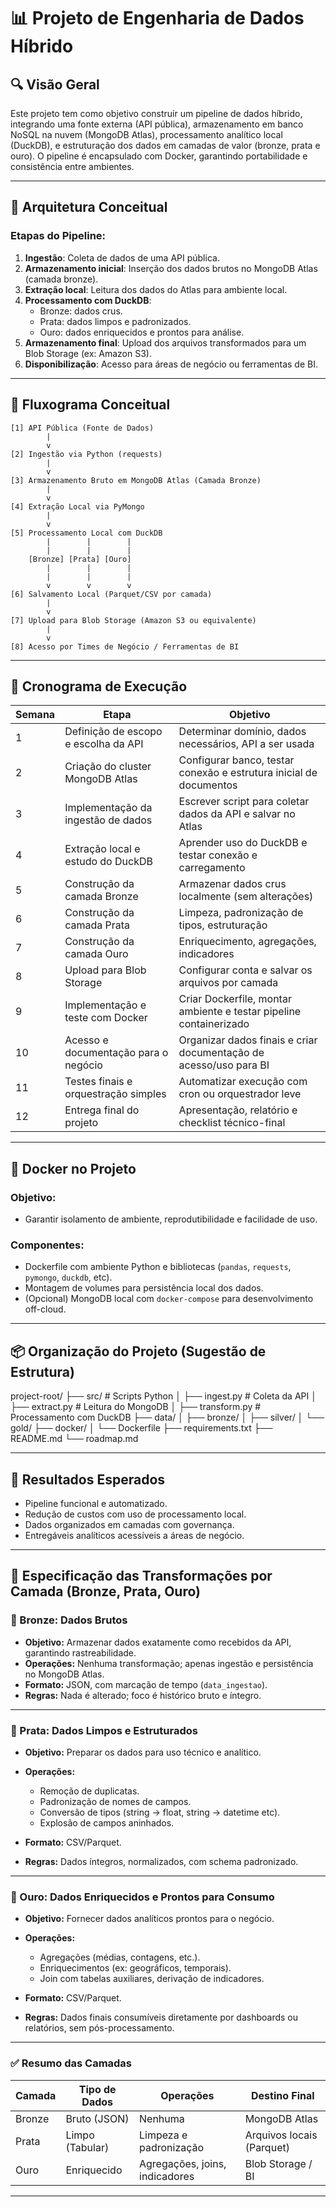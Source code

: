 
# 📊 Projeto de Engenharia de Dados Híbrido

## 🔍 Visão Geral

Este projeto tem como objetivo construir um pipeline de dados híbrido, integrando uma fonte externa (API pública), armazenamento em banco NoSQL na nuvem (MongoDB Atlas), processamento analítico local (DuckDB), e estruturação dos dados em camadas de valor (bronze, prata e ouro). O pipeline é encapsulado com Docker, garantindo portabilidade e consistência entre ambientes.

---

## 📁 Arquitetura Conceitual

### Etapas do Pipeline:

1. **Ingestão**: Coleta de dados de uma API pública.
2. **Armazenamento inicial**: Inserção dos dados brutos no MongoDB Atlas (camada bronze).
3. **Extração local**: Leitura dos dados do Atlas para ambiente local.
4. **Processamento com DuckDB**:
   - Bronze: dados crus.
   - Prata: dados limpos e padronizados.
   - Ouro: dados enriquecidos e prontos para análise.
5. **Armazenamento final**: Upload dos arquivos transformados para um Blob Storage (ex: Amazon S3).
6. **Disponibilização**: Acesso para áreas de negócio ou ferramentas de BI.

---

## 🔁 Fluxograma Conceitual

```text
[1] API Pública (Fonte de Dados)
        |
        v
[2] Ingestão via Python (requests)
        |
        v
[3] Armazenamento Bruto em MongoDB Atlas (Camada Bronze)
        |
        v
[4] Extração Local via PyMongo
        |
        v
[5] Processamento Local com DuckDB
        |        |        |
        |        |        |
    [Bronze] [Prata] [Ouro]
        |        |        |
        |        |        |
        v        v        v
[6] Salvamento Local (Parquet/CSV por camada)
        |
        v
[7] Upload para Blob Storage (Amazon S3 ou equivalente)
        |
        v
[8] Acesso por Times de Negócio / Ferramentas de BI
````

---

## 📅 Cronograma de Execução

| Semana | Etapa                                | Objetivo                                                           |
| ------ | ------------------------------------ | ------------------------------------------------------------------ |
| 1      | Definição de escopo e escolha da API | Determinar domínio, dados necessários, API a ser usada             |
| 2      | Criação do cluster MongoDB Atlas     | Configurar banco, testar conexão e estrutura inicial de documentos |
| 3      | Implementação da ingestão de dados   | Escrever script para coletar dados da API e salvar no Atlas        |
| 4      | Extração local e estudo do DuckDB    | Aprender uso do DuckDB e testar conexão e carregamento             |
| 5      | Construção da camada Bronze          | Armazenar dados crus localmente (sem alterações)                   |
| 6      | Construção da camada Prata           | Limpeza, padronização de tipos, estruturação                       |
| 7      | Construção da camada Ouro            | Enriquecimento, agregações, indicadores                            |
| 8      | Upload para Blob Storage             | Configurar conta e salvar os arquivos por camada                   |
| 9      | Implementação e teste com Docker     | Criar Dockerfile, montar ambiente e testar pipeline containerizado |
| 10     | Acesso e documentação para o negócio | Organizar dados finais e criar documentação de acesso/uso para BI  |
| 11     | Testes finais e orquestração simples | Automatizar execução com cron ou orquestrador leve                 |
| 12     | Entrega final do projeto             | Apresentação, relatório e checklist técnico-final                  |

---

## 🐳 Docker no Projeto

### Objetivo:

* Garantir isolamento de ambiente, reprodutibilidade e facilidade de uso.

### Componentes:

* Dockerfile com ambiente Python e bibliotecas (`pandas`, `requests`, `pymongo`, `duckdb`, etc).
* Montagem de volumes para persistência local dos dados.
* (Opcional) MongoDB local com `docker-compose` para desenvolvimento off-cloud.

---

## 📦 Organização do Projeto (Sugestão de Estrutura)


project-root/
├── src/                  # Scripts Python
│   ├── ingest.py         # Coleta da API
│   ├── extract.py        # Leitura do MongoDB
│   ├── transform.py      # Processamento com DuckDB
├── data/
│   ├── bronze/
│   ├── silver/
│   └── gold/
├── docker/
│   └── Dockerfile
├── requirements.txt
├── README.md
└── roadmap.md

---

## 📌 Resultados Esperados

* Pipeline funcional e automatizado.
* Redução de custos com uso de processamento local.
* Dados organizados em camadas com governança.
* Entregáveis analíticos acessíveis a áreas de negócio.

---

## 📄 Especificação das Transformações por Camada (Bronze, Prata, Ouro)

### 🥉 Bronze: Dados Brutos

* **Objetivo:** Armazenar dados exatamente como recebidos da API, garantindo rastreabilidade.
* **Operações:** Nenhuma transformação; apenas ingestão e persistência no MongoDB Atlas.
* **Formato:** JSON, com marcação de tempo (`data_ingestao`).
* **Regras:** Nada é alterado; foco é histórico bruto e íntegro.

---

### 🥈 Prata: Dados Limpos e Estruturados

* **Objetivo:** Preparar os dados para uso técnico e analítico.
* **Operações:**

  * Remoção de duplicatas.
  * Padronização de nomes de campos.
  * Conversão de tipos (string → float, string → datetime etc).
  * Explosão de campos aninhados.
* **Formato:** CSV/Parquet.
* **Regras:** Dados íntegros, normalizados, com schema padronizado.

---

### 🥇 Ouro: Dados Enriquecidos e Prontos para Consumo

* **Objetivo:** Fornecer dados analíticos prontos para o negócio.
* **Operações:**

  * Agregações (médias, contagens, etc.).
  * Enriquecimentos (ex: geográficos, temporais).
  * Join com tabelas auxiliares, derivação de indicadores.
* **Formato:** CSV/Parquet.
* **Regras:** Dados finais consumíveis diretamente por dashboards ou relatórios, sem pós-processamento.

---

### ✅ Resumo das Camadas

| Camada | Tipo de Dados   | Operações                      | Destino Final             |
| ------ | --------------- | ------------------------------ | ------------------------- |
| Bronze | Bruto (JSON)    | Nenhuma                        | MongoDB Atlas             |
| Prata  | Limpo (Tabular) | Limpeza e padronização         | Arquivos locais (Parquet) |
| Ouro   | Enriquecido     | Agregações, joins, indicadores | Blob Storage / BI         |

---
